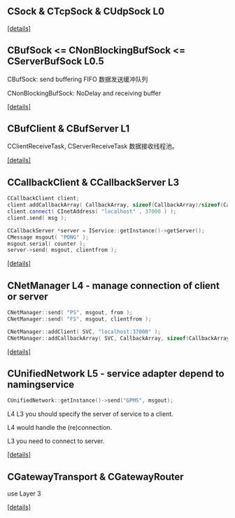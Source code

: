 ## CSock & CTcpSock & CUdpSock L0
[\[details\]]()

## CBufSock <= CNonBlockingBufSock <= CServerBufSock L0.5
CBufSock: send buffering FIFO 数据发送缓冲队列

CNonBlockingBufSock: NoDelay and receiving buffer

[\[details\]]()

## CBufClient & CBufServer L1
CClientReceiveTask, CServerReceiveTask 数据接收线程池。

[\[details\]]()

## CCallbackClient & CCallbackServer L3
```c++
CCallbackClient client;
client.addCallbackArray( CallbackArray, sizeof(CallbackArray)/sizeof(CallbackArray[0]) );
client.connect( CInetAddress( "localhost" , 37000 ) );
client.send( msg );
```
```c++
CCallbackServer *server = IService::getInstance()->getServer();
CMessage msgout( "PONG" );
msgout.serial( counter );
server->send( msgout, clientfrom );
```
[\[details\]]()

## CNetManager L4 - manage connection of client or server
```c++
CNetManager::send( "PS", msgout, from );
CNetManager::send( "FS", msgout, clientfrom );
```
```c++
CNetManager::addClient( SVC, "localhost:37000" );
CNetManager::addCallbackArray( SVC, CallbackArray, sizeof(CallbackArray)/sizeof(CallbackArray[0]) );
```
[\[details\]]()

## CUnifiedNetwork L5 - service adapter depend to namingservice
```c++
CUnifiedNetwork::getInstance()->send("GPMS", msgout);
``` 

L4 L3 you should specify the server of service to a client.

L4 would handle the (re)connection.

L3 you need to connect to server.

[\[details\]]()

## CGatewayTransport & CGatewayRouter
use Layer 3

[\[details\]]()
